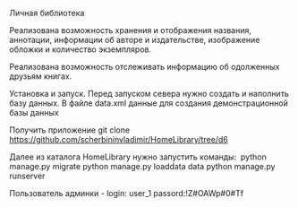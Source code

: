 Личная библиотека

Реализована возможность хранения и отображения названия, аннотации, информации об авторе и издательстве, изображение обложки и количество экземпляров.

Реализована возможность отслеживать информацию об одолженных друзьям книгах.

Установка и запуск.
Перед запуском севера нужно создать и наполнить базу данных. 
В файле data.xml данные для создания демонстрационной базы данных

Получить приложение 
git clone https://github.com/scherbininvladimir/HomeLibrary/tree/d6

Далее из каталога HomeLibrary нужно запустить команды:
 python manage.py migrate
 python manage.py loaddata data
 python manage.py runserver


Пользователь админки - 
login: user_1 
passord:!Z#OAWp#0#Tf